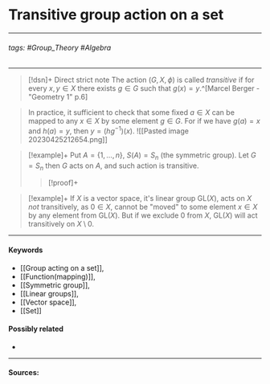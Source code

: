 # Transitive group action on a set
***
###### tags: #Group_Theory #Algebra 
***
>[!dsn]+ Direct strict note
>The action $(G,X,\phi)$ is called *transitive* if for every $x,y\in X$ there exists $g\in G$ such that $g(x)=y$.^[Marcel Berger - "Geometry 1" p.6]

>In practice, it sufficient to check that some fixed $a\in X$ can be mapped to any $x\in X$ by some element $g\in G$. For if we have $g(a)=x$ and $h(a)=y$, then $y=(hg^{-1})(x)$.
>![[Pasted image 20230425212654.png]]

>[!example]+ 
>Put $A=\{1,\dots,n\}$, $S(A)=S_{n}$ (the symmetric group). Let $G=S_{n}$ then $G$ acts on $A$, and such action is transitive.
>>[!proof]+
>>

>[!example]+
>If $X$ is a vector space, it's linear group $\text{GL}(X)$, acts on $X$ *not* transitively, as $0\in X$, cannot be "moved" to some element $x\in X$ by any element from $\text{GL}(X)$. But if we exclude $0$ from $X$, $\text{GL}(X)$ will act transitively on $X\setminus{0}$.
***
#### Keywords
- [[Group acting on a set]],
- [[Function(mapping)]],
- [[Symmetric group]],
- [[Linear groups]],
- [[Vector space]],
- [[Set]]
#### Possibly related
- 
***
#### Sources: